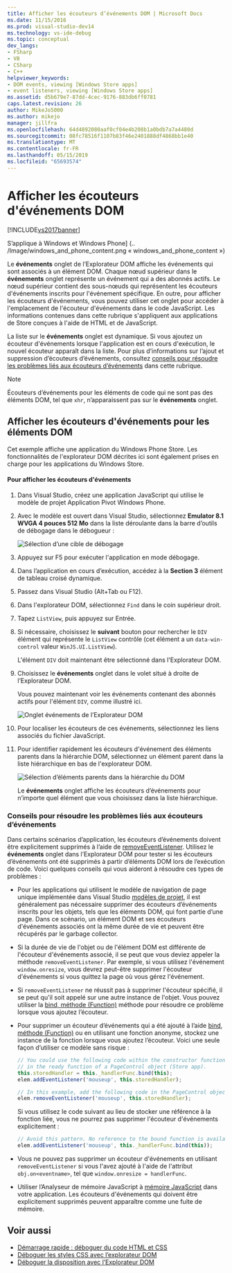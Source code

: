 ```yaml
---
title: Afficher les écouteurs d’événements DOM | Microsoft Docs
ms.date: 11/15/2016
ms.prod: visual-studio-dev14
ms.technology: vs-ide-debug
ms.topic: conceptual
dev_langs:
- FSharp
- VB
- CSharp
- C++
helpviewer_keywords:
- DOM events, viewing [Windows Store apps]
- event listeners, viewing [Windows Store apps]
ms.assetid: d5b679e7-87dd-4cec-9176-883db6ff0781
caps.latest.revision: 26
author: MikeJo5000
ms.author: mikejo
manager: jillfra
ms.openlocfilehash: 64d4892080aaf0cf04e4b208b1a0bdb7a7a4480d
ms.sourcegitcommit: 08fc78516f1107b83f46e2401888df4868bb1e40
ms.translationtype: MT
ms.contentlocale: fr-FR
ms.lasthandoff: 05/15/2019
ms.locfileid: "65693574"
---
```

# <a name="view-dom-event-listeners"></a>Afficher les écouteurs d'événements DOM
[!INCLUDE[vs2017banner](../includes/vs2017banner.md)]

S’applique à Windows et Windows Phone] (.. /Image/windows_and_phone_content.png « windows_and_phone_content »)

 Le **événements** onglet de l’Explorateur DOM affiche les événements qui sont associés à un élément DOM. Chaque nœud supérieur dans le **événements** onglet représente un événement qui a des abonnés actifs. Le nœud supérieur contient des sous-nœuds qui représentent les écouteurs d'événements inscrits pour l'événement spécifique. En outre, pour afficher les écouteurs d'événements, vous pouvez utiliser cet onglet pour accéder à l'emplacement de l'écouteur d'événements dans le code JavaScript. Les informations contenues dans cette rubrique s'appliquent aux applications de Store conçues à l'aide de HTML et de JavaScript.

 La liste sur le **événements** onglet est dynamique. Si vous ajoutez un écouteur d'événements lorsque l'application est en cours d'exécution, le nouvel écouteur apparaît dans la liste. Pour plus d’informations sur l’ajout et suppression d’écouteurs d’événements, consultez [conseils pour résoudre les problèmes liés aux écouteurs d’événements](#Tips) dans cette rubrique.

> [!NOTE]
> Écouteurs d’événements pour les éléments de code qui ne sont pas des éléments DOM, tel que `xhr`, n’apparaissent pas sur le **événements** onglet.

## <a name="view-event-listeners-for-dom-elements"></a>Afficher les écouteurs d'événements pour les éléments DOM
 Cet exemple affiche une application du Windows Phone Store. Les fonctionnalités de l'explorateur DOM décrites ici sont également prises en charge pour les applications du Windows Store.

#### <a name="to-view-event-listeners"></a>Pour afficher les écouteurs d'événements

1. Dans Visual Studio, créez une application JavaScript qui utilise le modèle de projet Application Pivot Windows Phone.

2. Avec le modèle est ouvert dans Visual Studio, sélectionnez **Emulator 8.1 WVGA 4 pouces 512 Mo** dans la liste déroulante dans la barre d’outils de débogage dans le débogueur :

     ![Sélection d’une cible de débogage](../debugger/media/js-dom-debug-target-emu.png "JS_DOM_Debug_Target_Emu")

3. Appuyez sur F5 pour exécuter l'application en mode débogage.

4. Dans l’application en cours d’exécution, accédez à la **Section 3** élément de tableau croisé dynamique.

5. Passez dans Visual Studio (Alt+Tab ou F12).

6. Dans l'explorateur DOM, sélectionnez `Find` dans le coin supérieur droit.

7. Tapez `ListView`, puis appuyez sur Entrée.

8. Si nécessaire, choisissez le **suivant** bouton pour rechercher le `DIV` élément qui représente le `ListView` contrôle (cet élément a un `data-win-control` valeur `WinJS.UI.ListView`).

     L'élément `DIV` doit maintenant être sélectionné dans l'Explorateur DOM.

9. Choisissez le **événements** onglet dans le volet situé à droite de l’Explorateur DOM.

     Vous pouvez maintenant voir les événements contenant des abonnés actifs pour l'élément `DIV`, comme illustré ici.

     ![Onglet événements de l’Explorateur DOM](../debugger/media/js-dom-events.png "JS_DOM_Events")

10. Pour localiser les écouteurs de ces événements, sélectionnez les liens associés du fichier JavaScript.

11. Pour identifier rapidement les écouteurs d'événement des éléments parents dans la hiérarchie DOM, sélectionnez un élément parent dans la liste hiérarchique en bas de l'explorateur DOM.

     ![Sélection d’éléments parents dans la hiérarchie du DOM](../debugger/media/js-dom-breadcrumbs.png "JS_DOM_Breadcrumbs")

     Le **événements** onglet affiche les écouteurs d’événements pour n’importe quel élément que vous choisissez dans la liste hiérarchique.

### <a name="Tips"></a> Conseils pour résoudre les problèmes liés aux écouteurs d’événements
 Dans certains scénarios d’application, les écouteurs d’événements doivent être explicitement supprimés à l’aide de [removeEventListener](https://msdn.microsoft.com/library/ie/ff975250\(v=vs.85\).aspx). Utilisez le **événements** onglet dans l’Explorateur DOM pour tester si les écouteurs d’événements ont été supprimés à partir d’éléments DOM lors de l’exécution de code. Voici quelques conseils qui vous aideront à résoudre ces types de problèmes :

- Pour les applications qui utilisent le modèle de navigation de page unique implémentée dans Visual Studio [modèles de projet](https://msdn.microsoft.com/library/windows/apps/hh758331.aspx), il est généralement pas nécessaire supprimer des écouteurs d’événements inscrits pour les objets, tels que les éléments DOM, qui font partie d’une page. Dans ce scénario, un élément DOM et ses écouteurs d'événements associés ont la même durée de vie et peuvent être récupérés par le garbage collector.

- Si la durée de vie de l'objet ou de l'élément DOM est différente de l'écouteur d'événements associé, il se peut que vous deviez appeler la méthode `removeEventListener`. Par exemple, si vous utilisez l'événement `window.onresize`, vous devrez peut-être supprimer l'écouteur d'événements si vous quittez la page où vous gérez l'événement.

- Si `removeEventListener` ne réussit pas à supprimer l'écouteur spécifié, il se peut qu'il soit appelé sur une autre instance de l'objet. Vous pouvez utiliser la [bind, méthode (Function)](https://developer.mozilla.org/docs/Web/JavaScript/Reference/Global_Objects/Function/bind) méthode pour résoudre ce problème lorsque vous ajoutez l’écouteur.

- Pour supprimer un écouteur d’événements qui a été ajouté à l’aide [bind, méthode (Function)](https://developer.mozilla.org/docs/Web/JavaScript/Reference/Global_Objects/Function/bind) ou en utilisant une fonction anonyme, stockez une instance de la fonction lorsque vous ajoutez l’écouteur. Voici une seule façon d’utiliser ce modèle sans risque :

    ```javascript
    // You could use the following code within the constructor function of an object, or
    // in the ready function of a PageControl object (Store app).
    this.storedHandler = this._handlerFunc.bind(this);
    elem.addEventListener('mouseup', this.storedHandler);

    // In this example, add the following code in the PageControl object's unload function.
    elem.removeEventListener('mouseup', this.storedHandler);

    ```

     Si vous utilisez le code suivant au lieu de stocker une référence à la fonction liée, vous ne pourrez pas supprimer l'écouteur d'événements explicitement :

    ```javascript
    // Avoid this pattern. No reference to the bound function is available.
    elem.addEventListener('mouseup', this._handlerFunc.bind(this));
    ```

- Vous ne pouvez pas supprimer un écouteur d'événements en utilisant `removeEventListener` si vous l'avez ajouté à l'aide de l'attribut `obj.on<eventname>`, tel que `window.onresize = handlerFunc`.

- Utiliser l’Analyseur de mémoire JavaScript à [mémoire JavaScript](../profiling/javascript-memory.md) dans votre application. Les écouteurs d'événements qui doivent être explicitement supprimés peuvent apparaître comme une fuite de mémoire.

## <a name="see-also"></a>Voir aussi

- [Démarrage rapide : déboguer du code HTML et CSS](../debugger/quickstart-debug-html-and-css.md)
- [Déboguer les styles CSS avec l’explorateur DOM](../debugger/debug-css-styles-using-dom-explorer.md)
- [Déboguer la disposition avec l’Explorateur DOM](../debugger/debug-layout-using-dom-explorer.md)